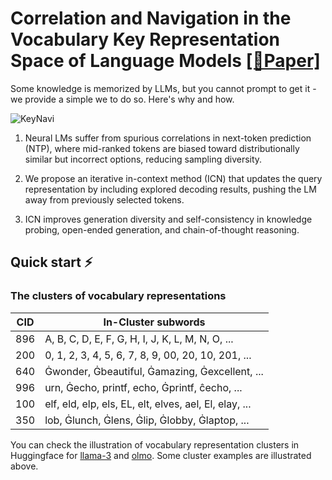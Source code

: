 # Correlation and Navigation in the Vocabulary Key Representation Space of Language Models [[📃Paper]](https://arxiv.org/abs/2410.02284)

Some knowledge is memorized by LLMs, but you cannot prompt to get it - we provide a simple we to do so. Here's why and how.

![KeyNavi](https://github.com/user-attachments/assets/5dacdfa9-12bc-4431-a10b-6460edbf0bd6)

1) Neural LMs suffer from spurious correlations in next-token prediction (NTP), where mid-ranked tokens are biased toward distributionally similar but incorrect options, reducing sampling diversity.

2) We propose an iterative in-context method (ICN) that updates the query representation by including explored decoding results, pushing the LM away from previously selected tokens.

3) ICN improves generation diversity and self-consistency in knowledge probing, open-ended generation, and chain-of-thought reasoning.

## Quick start ⚡

### The clusters of vocabulary representations

| CID  | In-Cluster subwords |
|------|---------------------|
| 896  | A, B, C, D, E, F, G, H, I, J, K, L, M, N, O, ... |
| 200  | 0, 1, 2, 3, 4, 5, 6, 7, 8, 9, 00, 20, 10, 201, ... |
| 640  | Ġwonder, Ġbeautiful, Ġamazing, Ġexcellent, ... |
| 996  | urn, Ġecho, printf, echo, Ġprintf, ĉecho, ... |
| 100  | elf, eld, elp, els, EL, elt, elves, ael, El, elay, ... |
| 350  | lob, Ġlunch, Ġlens, Ġlip, Ġlobby, Ġlaptop, ... |


You can check the illustration of vocabulary representation clusters in Huggingface for [llama-3](https://huggingface.co/datasets/KomeijiForce/llama3_vocabulary_cluster) and [olmo](https://huggingface.co/datasets/KomeijiForce/olmo_vocabulary_cluster). Some cluster examples are illustrated above.

